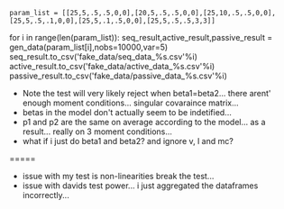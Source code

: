 

`param_list = [[25,5,.5,.5,0,0],[20,5,.5,.5,0,0],[25,10,.5,.5,0,0],[25,5,.5,.1,0,0],[25,5,.1,.5,0,0],[25,5,.5,.5,3,3]]`

for i in range(len(param_list)):
    seq_result,active_result,passive_result = gen_data(param_list[i],nobs=10000,var=5)
    seq_result.to_csv('fake_data/seq_data_%s.csv'%i)
    active_result.to_csv('fake_data/active_data_%s.csv'%i)
    passive_result.to_csv('fake_data/passive_data_%s.csv'%i)


- Note the test will very likely reject when beta1=beta2... there arent' enough moment conditions... singular covaraince matrix...
- betas in the model don't actually seem to be indetified...
- p1 and p2 are the same on average according to the model... as a result... really on 3 moment conditions...
- what if i just do beta1 and beta2? and ignore v, l and mc?

=====
- issue with my test is non-linearities break the test...
- issue with davids test power... i just aggregated the dataframes incorrectly...
